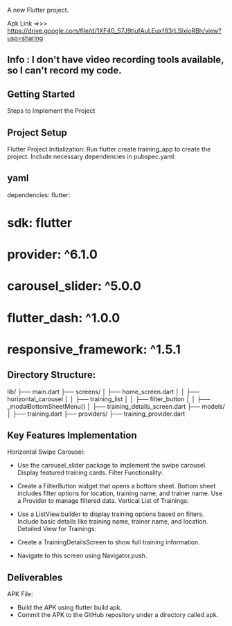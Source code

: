 
A new Flutter project.

Apk Link =>>> https://drive.google.com/file/d/1XF40_S7J9tiufAuLEuxf83rLSlxioRBh/view?usp=sharing

## Info : I don't have video recording tools available, so I can't record my code.

## Getting Started

Steps to Implement the Project
## Project Setup
   Flutter Project Initialization:
   Run flutter create training_app to create the project.
   Include necessary dependencies in pubspec.yaml:
   ## yaml
  
   dependencies:
   flutter:
   # sdk: flutter
   # provider: ^6.1.0
   # carousel_slider: ^5.0.0
   # flutter_dash: ^1.0.0
   # responsive_framework: ^1.5.1



## Directory Structure:
   
   lib/
   ├── main.dart
   ├── screens/
   │   ├── home_screen.dart
   │   │           ├── horizontal_carousel
   │   │           ├── training_list
   │   │           ├── filter_button
   │   │                    ├── _modalBottomSheetMenu()
   │   ├── training_details_screen.dart
   ├── models/
   │   ├── training.dart
   ├── providers/
   ├── training_provider.dart


## Key Features Implementation
   Horizontal Swipe Carousel:

- Use the carousel_slider package to implement the swipe carousel.
  Display featured training cards.
  Filter Functionality:

- Create a FilterButton widget that opens a bottom sheet.
  Bottom sheet includes filter options for location, training name, and trainer name.
  Use a Provider to manage filtered data.
  Vertical List of Trainings:

- Use a ListView.builder to display training options based on filters.
  Include basic details like training name, trainer name, and location.
  Detailed View for Trainings:

- Create a TrainingDetailsScreen to show full training information.
- Navigate to this screen using Navigator.push.

## Deliverables
   APK File:

- Build the APK using flutter build apk.
- Commit the APK to the GitHub repository under a directory called apk.

